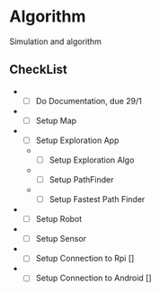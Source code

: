 # Algorithm
Simulation and algorithm


## CheckList ##
* - [ ] Do Documentation, due 29/1
* - [ ] Setup Map
* - [ ] Setup Exploration App
  * - [ ] Setup Exploration Algo
  * - [ ] Setup PathFinder
  * - [ ] Setup Fastest Path Finder
  
* - [ ] Setup Robot
* - [ ] Setup Sensor
* - [ ] Setup Connection to Rpi []
* - [ ] Setup Connection to Android []
